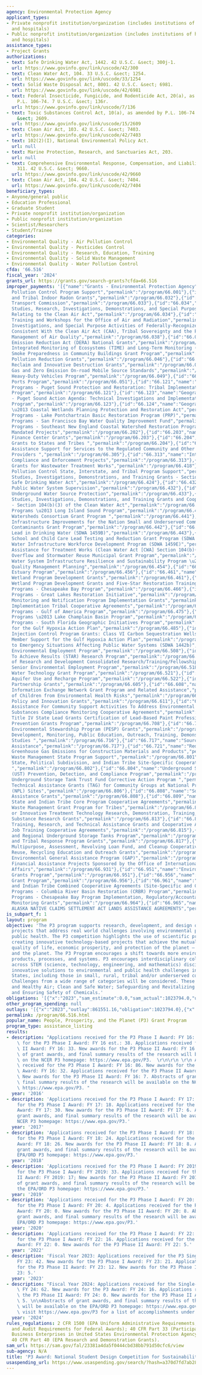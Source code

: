 ```yaml
---
agency: Environmental Protection Agency
applicant_types:
- Private nonprofit institution/organization (includes institutions of higher education
  and hospitals)
- Public nonprofit institution/organization (includes institutions of higher education
  and hospitals)
assistance_types:
- Project Grants
authorizations:
- text: Safe Drinking Water Act, 1442. 42 U.S.C. &sect; 300j-1.
  url: https://www.govinfo.gov/link/uscode/42/300
- text: Clean Water Act, 104. 33 U.S.C. &sect; 1254.
  url: https://www.govinfo.gov/link/uscode/33/1254
- text: Solid Waste Disposal Act, 8001. 42 U.S.C. &sect; 6981.
  url: https://www.govinfo.gov/link/uscode/42/6981
- text: Federal Insecticide, Fungicide, and Rodenticide Act, 20(a), as amended by
    P.L. 106-74. 7 U.S.C. &sect; 136r.
  url: https://www.govinfo.gov/link/uscode/7/136
- text: Toxic Substances Control Act, 10(a), as amended by P.L. 106-74. 15 U.S.C.
    &sect; 2609.
  url: https://www.govinfo.gov/link/uscode/15/2609
- text: Clean Air Act, 103. 42 U.S.C. &sect; 7403.
  url: https://www.govinfo.gov/link/uscode/42/7403
- text: 102(2)(I), National Environmental Policy Act.
  url: null
- text: Marine Protection, Research, and Sanctuaries Act, 203.
  url: null
- text: Comprehensive Environmental Response, Compensation, and Liability Act (CERCLA),
    311. 42 U.S.C. &sect; 9660.
  url: https://www.govinfo.gov/link/uscode/42/9660
- text: Clean Air Act, 104. 42 U.S.C. &sect; 7404.
  url: https://www.govinfo.gov/link/uscode/42/7404
beneficiary_types:
- Anyone/general public
- Education Professional
- Graduate Student
- Private nonprofit institution/organization
- Public nonprofit institution/organization
- Scientist/Researchers
- Student/Trainee
categories:
- Environmental Quality - Air Pollution Control
- Environmental Quality - Pesticides Control
- Environmental Quality - Research, Education, Training
- Environmental Quality - Solid Waste Management
- Environmental Quality - Water Pollution Control
cfda: '66.516'
fiscal_year: '2024'
grants_url: https://grants.gov/search-grants?cfda=66.516
improper_payments: '[{"name":"Grants - Environmental Protection Agency","outlays":1720310000.0,"improper_payments":13190000.0,"insufficient_payment":0.0,"high_priority":false,"related_programs":[{"id":"66.001","name":"Air
  Pollution Control Program Support","permalink":"/program/66.001"},{"id":"66.032","name":"State
  and Tribal Indoor Radon Grants","permalink":"/program/66.032"},{"id":"66.033","name":"Ozone
  Transport Commission","permalink":"/program/66.033"},{"id":"66.034","name":"Surveys,
  Studies, Research, Investigations, Demonstrations, and Special Purpose Activities
  Relating to the Clean Air Act","permalink":"/program/66.034"},{"id":"66.037","name":"Internships,
  Training and Workshops for the Office of Air and Radiation","permalink":"/program/66.037"},{"id":"66.038","name":"Training,
  Investigations, and Special Purpose Activities of Federally-Recognized Indian Tribes
  Consistent With the Clean Air Act (CAA), Tribal Sovereignty and the Protection and
  Management of Air Quality","permalink":"/program/66.038"},{"id":"66.039","name":"Diesel
  Emission Reduction Act (DERA) National Grants","permalink":"/program/66.039"},{"id":"66.042","name":"Temporally
  Integrated Monitoring of Ecosystems (TIME) and Long-Term Monitoring (LTM) Program","permalink":"/program/66.042"},{"id":"66.044","name":"Wildfire
  Smoke Preparedness in Community Buildings Grant Program","permalink":"/program/66.044"},{"id":"66.046","name":"Climate
  Pollution Reduction Grants","permalink":"/program/66.046"},{"id":"66.047","name":"Hydrofluorocarbon
  Reclaim and Innovative Destruction Grants","permalink":"/program/66.047"},{"id":"66.048","name":"Greenhouse
  Gas and Zero Emission On-road Mobile Source Standards","permalink":"/program/66.048"},{"id":"66.049","name":"Clean
  Heavy-Duty Vehicles Program","permalink":"/program/66.049"},{"id":"66.051","name":"Clean
  Ports Program","permalink":"/program/66.051"},{"id":"66.121","name":"Geographic
  Programs - Puget Sound Protection and Restoration: Tribal Implementation Assistance
  Program","permalink":"/program/66.121"},{"id":"66.123","name":"Geographic Programs
  - Puget Sound Action Agenda: Technical Investigations and Implementation Assistance
  Program","permalink":"/program/66.123"},{"id":"66.124","name":"Geographic Programs
  \u2013 Coastal Wetlands Planning Protection and Restoration Act","permalink":"/program/66.124"},{"id":"66.125","name":"Geographic
  Programs - Lake Pontchartrain Basic Restoration Program (PRP)","permalink":"/program/66.125"},{"id":"66.126","name":"Geographic
  Programs - San Francisco Bay Water Quality Improvement Fund","permalink":"/program/66.126"},{"id":"66.129","name":"Geographic
  Programs - Southeast New England Coastal Watershed Restoration Program","permalink":"/program/66.129"},{"id":"66.202","name":"Congressionally
  Mandated Projects","permalink":"/program/66.202"},{"id":"66.203","name":"Environmental
  Finance Center Grants","permalink":"/program/66.203"},{"id":"66.204","name":"Multipurpose
  Grants to States and Tribes ","permalink":"/program/66.204"},{"id":"66.305","name":"Compliance
  Assistance Support for Services to the Regulated Community and Other Assistance
  Providers ","permalink":"/program/66.305"},{"id":"66.313","name":"International
  Compliance and Enforcement Projects","permalink":"/program/66.313"},{"id":"66.418","name":"Construction
  Grants for Wastewater Treatment Works","permalink":"/program/66.418"},{"id":"66.419","name":"Water
  Pollution Control State, Interstate, and Tribal Program Support","permalink":"/program/66.419"},{"id":"66.424","name":"Surveys,
  Studies, Investigations, Demonstrations, and Training Grants - Section 1442 of the
  Safe Drinking Water Act","permalink":"/program/66.424"},{"id":"66.432","name":"State
  Public Water System Supervision","permalink":"/program/66.432"},{"id":"66.433","name":"State
  Underground Water Source Protection","permalink":"/program/66.433"},{"id":"66.436","name":"Surveys,
  Studies, Investigations, Demonstrations, and Training Grants and Cooperative Agreements
  - Section 104(b)(3) of the Clean Water Act","permalink":"/program/66.436"},{"id":"66.437","name":"Geographic
  Programs \u2013 Long Island Sound Program","permalink":"/program/66.437"},{"id":"66.441","name":"Healthy
  Watersheds Consortium Grant Program ","permalink":"/program/66.441"},{"id":"66.442","name":"Water
  Infrastructure Improvements for the Nation Small and Underserved Communities Emerging
  Contaminants Grant Program","permalink":"/program/66.442"},{"id":"66.443","name":"Reducing
  Lead in Drinking Water (SDWA 1459B)","permalink":"/program/66.443"},{"id":"66.444","name":"Voluntary
  School and Child Care Lead Testing and Reduction Grant Program (SDWA 1464(d))","permalink":"/program/66.444"},{"id":"66.445","name":"Innovative
  Water Infrastructure Workforce Development Program (SDWA 1459E)","permalink":"/program/66.445"},{"id":"66.446","name":"Technical
  Assistance for Treatment Works (Clean Water Act [CWA] Section 104(b)(8))","permalink":"/program/66.446"},{"id":"66.447","name":"Sewer
  Overflow and Stormwater Reuse Municipal Grant Program","permalink":"/program/66.447"},{"id":"66.448","name":"Drinking
  Water System Infrastructure Resilience and Sustainability Program \u2013 SDWA 1459A(l)","permalink":"/program/66.448"},{"id":"66.454","name":"Water
  Quality Management Planning","permalink":"/program/66.454"},{"id":"66.456","name":"National
  Estuary Program","permalink":"/program/66.456"},{"id":"66.461","name":"Regional
  Wetland Program Development Grants","permalink":"/program/66.461"},{"id":"66.462","name":"National
  Wetland Program Development Grants and Five-Star Restoration Training Grant","permalink":"/program/66.462"},{"id":"66.466","name":"Geographic
  Programs - Chesapeake Bay Program","permalink":"/program/66.466"},{"id":"66.469","name":"Geographic
  Programs - Great Lakes Restoration Initiative","permalink":"/program/66.469"},{"id":"66.472","name":"Beach
  Monitoring and Notification Program Implementation Grants","permalink":"/program/66.472"},{"id":"66.473","name":"Direct
  Implementation Tribal Cooperative Agreements","permalink":"/program/66.473"},{"id":"66.475","name":"Geographic
  Programs - Gulf of America Program","permalink":"/program/66.475"},{"id":"66.481","name":"Geographic
  Programs \u2013 Lake Champlain Basin Program","permalink":"/program/66.481"},{"id":"66.484","name":"Geographic
  Programs - South Florida Geographic Initiatives Program","permalink":"/program/66.484"},{"id":"66.485","name":"Support
  for the Gulf Hypoxia Action Plan","permalink":"/program/66.485"},{"id":"66.486","name":"Underground
  Injection Control Program Grants: Class VI Carbon Sequestration Wells","permalink":"/program/66.486"},{"id":"66.487","name":"Non-State
  Member Support for the Gulf Hypoxia Action Plan","permalink":"/program/66.487"},{"id":"66.489","name":"Response
  to Emergency Situations Affecting Public Water Systems (SDWA 1442b)","permalink":"/program/66.489"},{"id":"66.508","name":"Senior
  Environmental Employment Program","permalink":"/program/66.508"},{"id":"66.509","name":"Science
  To Achieve Results (STAR) Research Program","permalink":"/program/66.509"},{"id":"66.511","name":"Office
  of Research and Development Consolidated Research/Training/Fellowships","permalink":"/program/66.511"},{"id":"66.518","name":"State
  Senior Environmental Employment Program","permalink":"/program/66.518"},{"id":"66.521","name":"Innovative
  Water Technology Grant Program","permalink":"/program/66.521"},{"id":"66.522","name":"Enhanced
  Aquifer Use and Recharge Program","permalink":"/program/66.522"},{"id":"66.605","name":"Performance
  Partnership Grants","permalink":"/program/66.605"},{"id":"66.608","name":"Environmental
  Information Exchange Network Grant Program and Related Assistance","permalink":"/program/66.608"},{"id":"66.609","name":"Protection
  of Children from Environmental Health Risks","permalink":"/program/66.609"},{"id":"66.611","name":"Environmental
  Policy and Innovation Grants","permalink":"/program/66.611"},{"id":"66.614","name":"Financial
  Assistance For Community Support Activities To Address Environmental Justice Issues","permalink":"/program/66.614"},{"id":"66.701","name":"Toxic
  Substances Compliance Monitoring Cooperative Agreements","permalink":"/program/66.701"},{"id":"66.707","name":"TSCA
  Title IV State Lead Grants Certification of Lead-Based Paint Professionals","permalink":"/program/66.707"},{"id":"66.708","name":"Pollution
  Prevention Grants Program","permalink":"/program/66.708"},{"id":"66.714","name":"Pesticide
  Environmental Stewardship Program (PESP) Grants","permalink":"/program/66.714"},{"id":"66.716","name":"Research,
  Development, Monitoring, Public Education, Outreach, Training, Demonstrations, and
  Studies ","permalink":"/program/66.716"},{"id":"66.717","name":"Source Reduction
  Assistance","permalink":"/program/66.717"},{"id":"66.721","name":"Reducing Embodied
  Greenhouse Gas Emissions for Construction Materials and Products","permalink":"/program/66.721"},{"id":"66.801","name":"Hazardous
  Waste Management State Program Support","permalink":"/program/66.801"},{"id":"66.802","name":"Superfund
  State, Political Subdivision, and Indian Tribe Site-Specific Cooperative Agreements
  ","permalink":"/program/66.802"},{"id":"66.804","name":"Underground Storage Tank
  (UST) Prevention, Detection, and Compliance Program","permalink":"/program/66.804"},{"id":"66.805","name":"Leaking
  Underground Storage Tank Trust Fund Corrective Action Program ","permalink":"/program/66.805"},{"id":"66.806","name":"Superfund
  Technical Assistance Grants (TAG) for Community Groups at National Priority List
  (NPL) Sites","permalink":"/program/66.806"},{"id":"66.808","name":"Solid Waste Management
  Assistance Grants","permalink":"/program/66.808"},{"id":"66.809","name":"Superfund
  State and Indian Tribe Core Program Cooperative Agreements","permalink":"/program/66.809"},{"id":"66.812","name":"Hazardous
  Waste Management Grant Program for Tribes","permalink":"/program/66.812"},{"id":"66.813","name":"Alternative
  or Innovative Treatment Technology Research, Demonstration, Training, and Hazardous
  Substance Research Grants","permalink":"/program/66.813"},{"id":"66.814","name":"Brownfields
  Training, Research, and Technical Assistance Grants and Cooperative Agreements ","permalink":"/program/66.814"},{"id":"66.815","name":"Brownfields
  Job Training Cooperative Agreements","permalink":"/program/66.815"},{"id":"66.816","name":"Headquarters
  and Regional Underground Storage Tanks Program","permalink":"/program/66.816"},{"id":"66.817","name":"State
  and Tribal Response Program Grants","permalink":"/program/66.817"},{"id":"66.818","name":"Brownfields
  Multipurpose, Assessment, Revolving Loan Fund, and Cleanup Cooperative Agreements","permalink":"/program/66.818"},{"id":"66.921","name":"Reduce,
  Reuse, Recycling Education and Outreach Grants","permalink":"/program/66.921"},{"id":"66.926","name":"Indian
  Environmental General Assistance Program (GAP)","permalink":"/program/66.926"},{"id":"66.931","name":"International
  Financial Assistance Projects Sponsored by the Office of International and Tribal
  Affairs","permalink":"/program/66.931"},{"id":"66.951","name":"Environmental Education
  Grants Program","permalink":"/program/66.951"},{"id":"66.956","name":"Targeted Airshed
  Grant Program","permalink":"/program/66.956"},{"id":"66.961","name":"Superfund State
  and Indian Tribe Combined Cooperative Agreements (Site-Specific and Core)","permalink":"/program/66.961"},{"id":"66.962","name":"Geographic
  Programs - Columbia River Basin Restoration (CRBR) Program","permalink":"/program/66.962"},{"id":"66.964","name":"Geographic
  Programs - Chesapeake Bay Program Implementation, Regulatory/Accountability and
  Monitoring Grants","permalink":"/program/66.964"},{"id":"66.965","name":"CONTAMINATED
  ALASKA NATIVE CLAIMS SETTLEMENT ACT LANDS ASSISTANCE AGREEMENTS","permalink":"/program/66.965"}]}]'
is_subpart_f: 1
layout: program
objective: 'The P3 program supports research, development, and design of innovative
  projects that address real world challenges involving environmental protection and
  public health. The P3 competition highlights the use of scientific principles in
  creating innovative technology-based projects that achieve the mutual goals of improved
  quality of life, economic prosperity, and protection of the planet – people, prosperity,
  and the planet. The P3 Program encourages a shift towards more environmentally benign
  products, processes, and systems. P3 encourages interdisciplinary collaborations
  across STEM (science, technology, engineering, and mathematics) disciplines to devise
  innovative solutions to environmental and public health challenges in the United
  States, including those in small, rural, tribal and/or underserved communities.
  Challenges from a wide range of categories will be considered. These include: Clean
  and Healthy Air; Clean and Safe Water; Safeguarding and Revitalizing Communities;
  and Ensuring Safety of Chemicals.'
obligations: '[{"x":"2023","sam_estimate":0.0,"sam_actual":1023794.0,"usa_spending_actual":1023794.0},{"x":"2024","sam_estimate":0.0,"sam_actual":1399688.0,"usa_spending_actual":1698489.0},{"x":"2025","sam_estimate":0.0,"sam_actual":800000.0,"usa_spending_actual":150000.0}]'
other_program_spending: null
outlays: '[{"x":"2023","outlay":861551.16,"obligation":1023794.0},{"x":"2024","outlay":650762.17,"obligation":1625400.0},{"x":"2025","outlay":7188.28,"obligation":223089.0}]'
permalink: /program/66.516.html
popular_name: People, Prosperity, and the Planet (P3) Grant Program
program_type: assistance_listing
results:
- description: "Applications received for the P3 Phase I Award: FY 16: 86. New awards\
    \ for the P3 Phase I Award: FY 16 est.: 38. Applications received for the P3 Phase\
    \ II Award: FY 16: 33. New awards for the P3 Phase II Award: FY 16 est.: 8. Abstracts\
    \ of grant awards, and final summary results of the research will be available\
    \ on the NCER P3 homepage: https://www.epa.gov/P3.  \r\n\r\n \r\n Applications\
    \ received for the P3 Phase I Award: FY 16: 86. New awards for the P3 Phase I\
    \ Award: FY 16: 32. Applications received for the P3 Phase II Award: FY 16: 34.\
    \ New awards for the P3 Phase II Award: FY 16: 7. Abstracts of grant awards, and\
    \ final summary results of the research will be available on the NCER P3 homepage:\
    \ https://www.epa.gov/P3. "
  year: '2016'
- description: 'Applications received for the P3 Phase I Award: FY 17: 88. New awards
    for the P3 Phase I Award: FY 17: 18. Applications received for the P3 Phase II
    Award: FY 17: 30. New awards for the P3 Phase II Award: FY 17: 6. Abstracts of
    grant awards, and final summary results of the research will be available on the
    NCER P3 homepage: https://www.epa.gov/P3.'
  year: '2017'
- description: 'Applications received for the P3 Phase I Award: FY 18: 59. New awards
    for the P3 Phase I Award: FY 18: 24. Applications received for the P3 Phase II
    Award: FY 18: 26. New awards for the P3 Phase II Award: FY 18: 8. Abstracts of
    grant awards, and final summary results of the research will be available on the
    EPA/ORD P3 homepage: https://www.epa.gov/P3.'
  year: '2018'
- description: 'Applications received for the P3 Phase I Award: FY 2019: 76; New awards
    for the P3 Phase I Award: FY 2019: 33. Applications received for the P3 Phase
    II Award: FY 2019: 17; New awards for the P3 Phase II Award: FY 2019: 6.   Abstracts
    of grant awards, and final summary results of the research will be available on
    the EPA/ORD P3 homepage: https://www.epa.gov/P3.'
  year: '2019'
- description: 'Applications received for the P3 Phase I Award: FY 20: 70. New awards
    for the P3 Phase I Award: FY 20: 4. Applications received for the P3 Phase II
    Award: FY 20: 0. New awards for the P3 Phase II Award: FY 20: 8. Abstracts of
    grant awards, and final summary results of the research will be available on the
    EPA/ORD P3 homepage: https://www.epa.gov/P3.'
  year: '2020'
- description: 'Applications received for the P3 Phase I Award: FY 22: 59. New awards
    for the P3 Phase I Award: FY 22: 16. Applications received for the P3 Phase II
    Award: FY 22: 0. New awards for the P3 Phase II Award: FY 22: 5.'
  year: '2022'
- description: 'Fiscal Year 2023: Applications received for the P3 Single-Phase Award:
    FY 23: 42. New awards for the P3 Phase I Award: FY 23: 21. Applications received
    for the P3 Phase II Award: FY 23: 12. New awards for the P3 Phase II Award: FY
    23: 5.'
  year: '2023'
- description: "Fiscal Year 2024: Applications received for the Single-Phase P3 Award:\
    \ FY 24: 62. New awards for the P3 Award: FY 24: 16. Applications received for\
    \ the P3 Phase II Award: FY 24: 0. New awards for the P3 Phase II Award: FY 24:\
    \ 5. \n\nAbstracts of grant awards, and final summary results of the research\
    \ will be available on the EPA/ORD P3 homepage: https://www.epa.gov/P3.\n\nPlease\
    \ visit https://www.epa.gov/P3 for a list of accomplishments under this program."
  year: '2024'
rules_regulations: 2 CFR 1500 (EPA Uniform Administrative Requirements, Cost Principles,
  and Audit Requirements for Federal Awards); 40 CFR Part 33 (Participation by Disadvantaged
  Business Enterprises in United States Environmental Protection Agency Programs);
  40 CFR Part 40 (EPA Research and Demonstration Grants).
sam_url: https://sam.gov/fal/23381a4da5f0444cbd38bb791d50cfc6/view
sub-agency: N/A
title: 'P3 Award: National Student Design Competition for Sustainability'
usaspending_url: https://www.usaspending.gov/search/?hash=a370d7fd7ab28189511c3778e8c15c57
---
```

